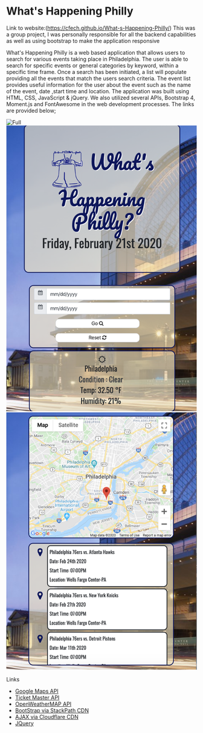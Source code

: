 # **What's Happening Philly**
Link to website:(https://cfech.github.io/What-s-Happening-Philly/)
This was a group project, I was personally responsible for all the backend capabilities as well as using bootstrap to make the application responsive

What's Happening Philly is a web based application that allows users to search for various events taking place in Philadelphia. The user is able to search for specific events or general categories by keyword, within a specific time frame. Once a search has been initiated, a list will populate providing all the events that match the users search criteria. The event list provides useful information for the user about the event such as the name of the event, date ,start time and location. 
The application was built using HTML, CSS, JavaScript & jQuery. We also utilized several APIs, Bootstrap 4, Moment.js and FontAwesome in the web development processes. The links are provided below; 

![Full](images/fullSize.png)
![Responsive Image 1](images/responsive1.png)
![Responsive Image ](images/responsive2.png)

Links
* [Google Maps API](https://www.google.com/maps/@?api=1&map_action=map)
* [Ticket Master API](https://app.ticketmaster.com/discovery/v2/)
* [OpenWeatherMAP API](https://openweathermap.org/current)
* [BootStrap via StackPath CDN](https://stackpath.bootstrapcdn.com)
* [AJAX via Cloudflare CDN](https://cdnjs.cloudflare.com/ajax/libs/font-awesome/4.7.0/css/font-awesome.css)
* [JQuery](https://code.jquery.com/jquery-3.4.1.min.js)